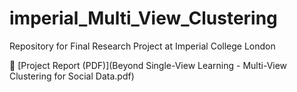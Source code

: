 # imperial_Multi_View_Clustering
Repository for Final Research Project at Imperial College London

📄 [Project Report (PDF)](Beyond Single-View Learning - Multi-View Clustering for Social Data.pdf)
